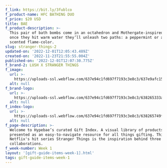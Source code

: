 ```yaml
---
f_link: https://bit.ly/3fublco
f_product-name: HFC BATHING DUO
f_price: $20 USD
title: BAE
f_product-description: >-
  This pair of bath bombs come in an octahedron and Mothergate-inspired shapes,
  once they hit warm water they’ll unleash two paths: a peppermint or a spicy
  scented flame-color.
slug: stranger-things-2
updated-on: '2022-12-01T12:05:43.489Z'
created-on: '2022-11-23T21:55:55.004Z'
published-on: '2022-12-01T12:07:30.775Z'
f_brand-2: LUSH X STRANGER THINGS
f_image:
  url: >-
    https://uploads-ssl.webflow.com/637e94c1fd697f7193c3e8c3/637e9afc1569202e4920861f_LUSH-X-STRANGER-THINGS.png
  alt: null
f_brand-logo:
  url: >-
    https://uploads-ssl.webflow.com/637e94c1fd697f7193c3e8c3/638265333a69e9dfc0d1b7c2_WEEK01_NETFLIX_INDEXLOGO.png
  alt: null
f_index-logo:
  url: >-
    https://uploads-ssl.webflow.com/637e94c1fd697f7193c3e8c3/638265749f6b477254f131fe_Platform%3DHypebae.svg
  alt: null
f_page-description: >-
  Welcome to Hypebae’s curated Gift Index. A visual library of products is
  presented as an easy-to-navigate resource for all things gifting. This week,
  Netflix's hit series Stranger Things is the inspiration behind three diverse
  collaborations.
f_week-number: Week 1
layout: '[gift-guide-items-week-1].html'
tags: gift-guide-items-week-1
---
```



